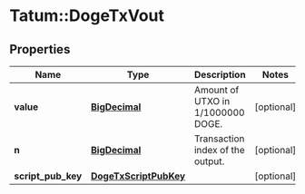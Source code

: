 # Tatum::DogeTxVout

## Properties
Name | Type | Description | Notes
------------ | ------------- | ------------- | -------------
**value** | [**BigDecimal**](BigDecimal.md) | Amount of UTXO in 1/1000000 DOGE. | [optional] 
**n** | [**BigDecimal**](BigDecimal.md) | Transaction index of the output. | [optional] 
**script_pub_key** | [**DogeTxScriptPubKey**](DogeTxScriptPubKey.md) |  | [optional] 

